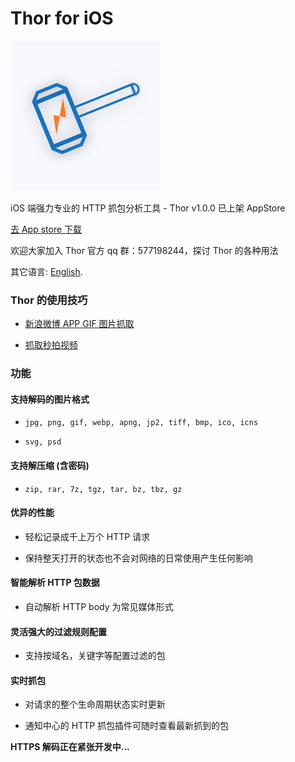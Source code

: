 # Thor for iOS

![](thor_logo.png)

iOS 端强力专业的 HTTP 抓包分析工具 - Thor v1.0.0 已上架 AppStore

[去 App store 下载](https://itunes.apple.com/app/id1210562295)

欢迎大家加入 Thor 官方 qq 群：577198244，探讨 Thor 的各种用法

其它语言: [English](README.md).


<!-- ### 免费参加 TestFlight 公测的途径 -->

<!-- * 敬请期待下个重要版本的公测活动，欢迎 star 收藏本页，以免错过公测信息 -->

<!-- * 发送要参加公测的邮箱地址到邮箱 beta@pixelcyber.com -->

<!-- * [创建 issues](https://github.com/PixelCyber/Thor/issues/new) 并填写要参加公测的邮箱地址 -->


### Thor 的使用技巧

* [新浪微博 APP GIF 图片抓取](iOS_Thor_GIF_weibo/iOS_Thor_GIF_weibo.md)

* [抓取秒拍视频](http://v.youku.com/v_show/id_XMjY1OTM3MTQ0NA==.html?f=49309652&spm=a2hzp.8244740.userfeed.5!2~5~5~5!3~5~A)


### 功能

#### 支持解码的图片格式

* `jpg, png, gif, webp, apng, jp2, tiff, bmp, ico, icns`

* `svg, psd`


#### 支持解压缩 (含密码)

* `zip, rar, 7z, tgz, tar, bz, tbz, gz`


#### 优异的性能

* 轻松记录成千上万个 HTTP 请求

* 保持整天打开的状态也不会对网络的日常使用产生任何影响


#### 智能解析 HTTP 包数据

* 自动解析 HTTP body 为常见媒体形式


#### 灵活强大的过滤规则配置

* 支持按域名，关键字等配置过滤的包


#### 实时抓包

* 对请求的整个生命周期状态实时更新

* 通知中心的 HTTP 抓包插件可随时查看最新抓到的包


**HTTPS 解码正在紧张开发中...**